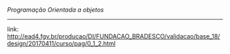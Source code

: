 *Programação Orientada a objetos*

---
link: http://ead4.fgv.br/producao/DI/FUNDACAO_BRADESCO/validacao/base_18/design/20170411/curso/pag/0_1_2.html

